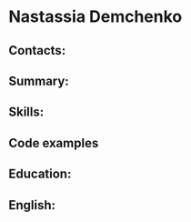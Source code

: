 # Nastassia Demchenko

## Contacts:

## Summary:

## Skills:

## Code examples

## Education:

## English:

